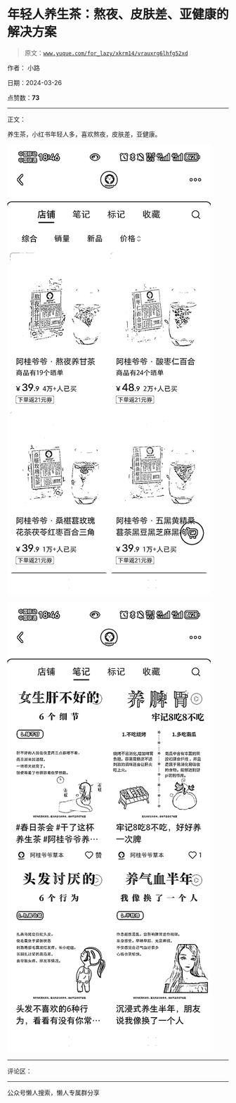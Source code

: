 # 年轻人养生茶：熬夜、皮肤差、亚健康的解决方案

> 原文：[`www.yuque.com/for_lazy/xkrm14/vrauxrg6lhfg52xd`](https://www.yuque.com/for_lazy/xkrm14/vrauxrg6lhfg52xd)

作者： 小路

日期：2024-03-26

点赞数：**73**

* * *

正文：

养生茶，小红书年轻人多，喜欢熬夜，皮肤差，亚健康。

![](img/9b5e79bdfad039debb8e1e19c2ed5d92.png)

![](img/7fd6d7a6be5882e1c92940f9ae3ca147.png)

* * *

评论区：

* * *

公众号懒人搜索，懒人专属群分享